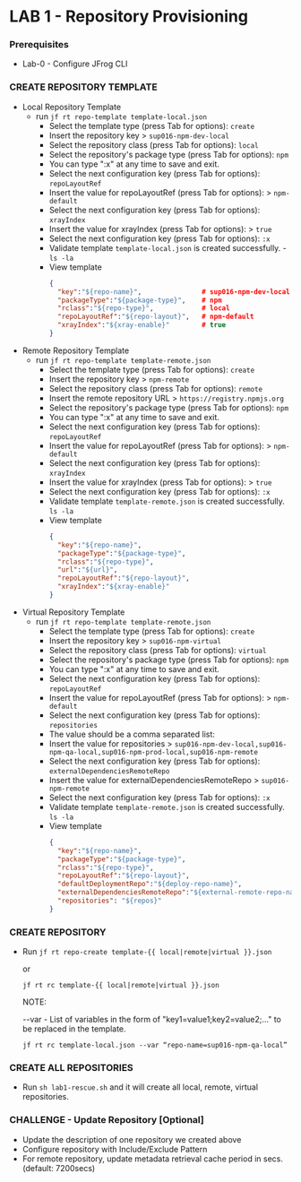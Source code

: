 # LAB 1 - Repository Provisioning

### Prerequisites
- Lab-0 - Configure JFrog CLI 

### CREATE REPOSITORY TEMPLATE
- Local Repository Template
  - run ``jf rt repo-template template-local.json``
    - Select the template type (press Tab for options): `create`
    - Insert the repository key > `sup016-npm-dev-local`
    - Select the repository class (press Tab for options): `local`
    - Select the repository's package type (press Tab for options): `npm`
    - You can type ":x" at any time to save and exit.
    - Select the next configuration key (press Tab for options): `repoLayoutRef`
    - Insert the value for repoLayoutRef (press Tab for options): > `npm-default`
    - Select the next configuration key (press Tab for options): `xrayIndex`
    - Insert the value for xrayIndex (press Tab for options): > `true`
    - Select the next configuration key (press Tab for options): `:x`
    - Validate template `template-local.json` is created successfully. - ``ls -la``
    - View template
      ```json
      {
        "key":"${repo-name}",               # sup016-npm-dev-local
        "packageType":"${package-type}",    # npm
        "rclass":"${repo-type}",            # local
        "repoLayoutRef":"${repo-layout}",   # npm-default
        "xrayIndex":"${xray-enable}"        # true
      }
      ```
- Remote Repository Template
  - run ``jf rt repo-template template-remote.json``
      - Select the template type (press Tab for options): `create`
      - Insert the repository key > `npm-remote`
      - Select the repository class (press Tab for options): `remote`
      - Insert the remote repository URL > `https://registry.npmjs.org`
      - Select the repository's package type (press Tab for options): `npm`
      - You can type ":x" at any time to save and exit.
      - Select the next configuration key (press Tab for options): `repoLayoutRef`
      - Insert the value for repoLayoutRef (press Tab for options): > `npm-default`
      - Select the next configuration key (press Tab for options): `xrayIndex`
      - Insert the value for xrayIndex (press Tab for options): > `true`
      - Select the next configuration key (press Tab for options): `:x`
      - Validate template `template-remote.json` is created successfully. ``ls -la``
      - View template
        ```json
        {
          "key":"${repo-name}",
          "packageType":"${package-type}",
          "rclass":"${repo-type}",
          "url":"${url}",
          "repoLayoutRef":"${repo-layout}",
          "xrayIndex":"${xray-enable}"
        }
        ```
- Virtual Repository Template
    - run ``jf rt repo-template template-remote.json``
      - Select the template type (press Tab for options): `create`
      - Insert the repository key > `sup016-npm-virtual`
      - Select the repository class (press Tab for options): `virtual`
      - Select the repository's package type (press Tab for options): `npm`
      - You can type ":x" at any time to save and exit. 
      - Select the next configuration key (press Tab for options): `repoLayoutRef`
      - Insert the value for repoLayoutRef (press Tab for options): > `npm-default`
      - Select the next configuration key (press Tab for options): `repositories` 
      - The value should be a comma separated list:
      - Insert the value for repositories > `sup016-npm-dev-local,sup016-npm-qa-local,sup016-npm-prod-local,sup016-npm-remote`
      - Select the next configuration key (press Tab for options): `externalDependenciesRemoteRepo`
      - Insert the value for externalDependenciesRemoteRepo > `sup016-npm-remote`
      - Select the next configuration key (press Tab for options): `:x`
      - Validate template `template-remote.json` is created successfully. ``ls -la``
      - View template
        ```json
        {
          "key":"${repo-name}",
          "packageType":"${package-type}",
          "rclass":"${repo-type}",
          "repoLayoutRef":"${repo-layout}",
          "defaultDeploymentRepo":"${deploy-repo-name}",
          "externalDependenciesRemoteRepo":"${external-remote-repo-name}",
          "repositories": "${repos}"
        }
        ```

### CREATE REPOSITORY
- Run ``jf rt repo-create template-{{ local|remote|virtual }}.json``

    or

  ``jf rt rc template-{{ local|remote|virtual }}.json``


    NOTE: 

    --var - List of variables in the form of "key1=value1;key2=value2;..." to be replaced in the template.
    
    ``jf rt rc template-local.json --var “repo-name=sup016-npm-qa-local”``


### CREATE ALL REPOSITORIES
- Run `sh lab1-rescue.sh` and it will create all local, remote, virtual repositories.

  
### CHALLENGE - Update Repository [Optional] 
- Update the description of one repository we created above 
- Configure repository with Include/Exclude Pattern
- For remote repository, update metadata retrieval cache period in secs. (default: 7200secs)